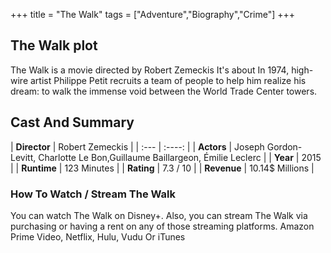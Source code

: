 +++
title = "The Walk"
tags = ["Adventure","Biography","Crime"]
+++
## The Walk plot
The Walk is a movie directed by Robert Zemeckis It's about In 1974, high-wire artist Philippe Petit recruits a team of people to help him realize his dream: to walk the immense void between the World Trade Center towers.
## Cast And Summary
| **Director**      | Robert Zemeckis |
    | :---        |    :----:   |
    |  **Actors** | Joseph Gordon-Levitt, Charlotte Le Bon,Guillaume Baillargeon, Émilie Leclerc |
    | **Year**   | 2015    |
    |  **Runtime** | 123 Minutes |
    |  **Rating** | 7.3 / 10 | 
    |  **Revenue** | 10.14$ Millions |
### How To Watch / Stream The Walk
You can watch The Walk on Disney+.
Also, you can stream The Walk via purchasing or having a rent on any of those streaming platforms.
Amazon Prime Video, Netflix, Hulu, Vudu Or iTunes